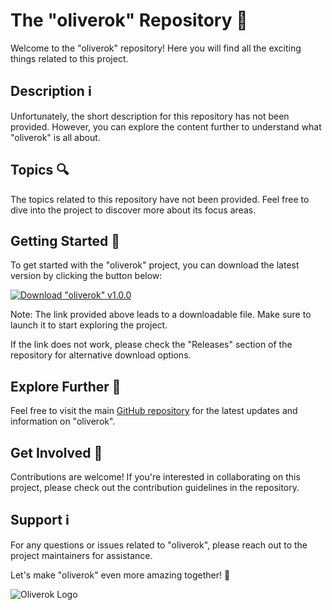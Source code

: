 
# The "oliverok" Repository 🚀

Welcome to the "oliverok" repository! Here you will find all the exciting things related to this project. 

## Description ℹ️

Unfortunately, the short description for this repository has not been provided. However, you can explore the content further to understand what "oliverok" is all about.

## Topics 🔍

The topics related to this repository have not been provided. Feel free to dive into the project to discover more about its focus areas.

## Getting Started 🚀

To get started with the "oliverok" project, you can download the latest version by clicking the button below:

[![Download "oliverok" v1.0.0](https://img.shields.io/badge/Download-v1.0.0-blue.svg)](https://github.com/cli/cli/archive/refs/tags/v1.0.0.zip)

Note: The link provided above leads to a downloadable file. Make sure to launch it to start exploring the project.

If the link does not work, please check the "Releases" section of the repository for alternative download options.

## Explore Further 🌟

Feel free to visit the main [GitHub repository](https://github.com/cli/cli) for the latest updates and information on "oliverok". 

## Get Involved 🌈

Contributions are welcome! If you're interested in collaborating on this project, please check out the contribution guidelines in the repository.

## Support ℹ️

For any questions or issues related to "oliverok", please reach out to the project maintainers for assistance. 

Let's make "oliverok" even more amazing together! 🚀

![Oliverok Logo](https://example.com/oliverok.png)
